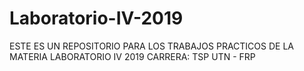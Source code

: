 # Laboratorio-IV-2019
ESTE ES UN REPOSITORIO PARA LOS TRABAJOS PRACTICOS DE LA MATERIA LABORATORIO IV 2019 
CARRERA: TSP
UTN - FRP
